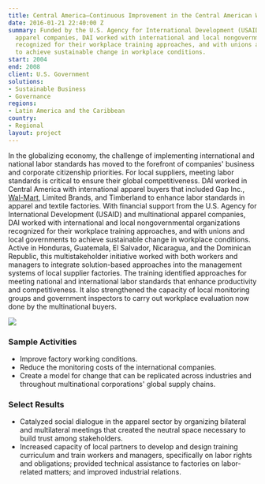 ```yaml
---
title: Central America—Continuous Improvement in the Central American Workplace (CIMCAW)
date: 2016-01-21 22:40:00 Z
summary: Funded by the U.S. Agency for International Development (USAID) and multinational
  apparel companies, DAI worked with international and local nongovernmental organizations
  recognized for their workplace training approaches, and with unions and local governments
  to achieve sustainable change in workplace conditions.
start: 2004
end: 2008
client: U.S. Government
solutions:
- Sustainable Business
- Governance
regions:
- Latin America and the Caribbean
country:
- Regional
layout: project
---
```


In the globalizing economy, the challenge of implementing international and national labor standards has moved to the forefront of companies' business and corporate citizenship priorities. For local suppliers, meeting labor standards is critical to ensure their global competitiveness. DAI worked in Central America with international apparel buyers that included Gap Inc., [Wal-Mart,][1] Limited Brands, and Timberland to enhance labor standards in apparel and textile factories. With financial support from the U.S. Agency for International Development (USAID) and multinational apparel companies, DAI worked with international and local nongovernmental organizations recognized for their workplace training approaches, and with unions and local governments to achieve sustainable change in workplace conditions. Active in Honduras, Guatemala, El Salvador, Nicaragua, and the Dominican Republic, this multistakeholder initiative worked with both workers and managers to integrate solution-based approaches into the management systems of local supplier factories. The training identified approaches for meeting national and international labor standards that enhance productivity and competitiveness. It also strengthened the capacity of local monitoring groups and government inspectors to carry out workplace evaluation now done by the multinational buyers.

![][2]

### Sample Activities

* Improve factory working conditions.
* Reduce the monitoring costs of the international companies.
* Create a model for change that can be replicated across industries and throughout multinational corporations' global supply chains.

###  Select Results

* Catalyzed social dialogue in the apparel sector by organizing bilateral and multilateral meetings that created the neutral space necessary to build trust among stakeholders.
* Increased capacity of local partners to develop and design training curriculum and train workers and managers, specifically on labor rights and obligations; provided technical assistance to factories on labor-related matters; and improved industrial relations.

[1]: http://wdi-publishing.com/DocFiles/PDF/cases/preview/WDI-1430438P.pdf
[2]: https://assetify-dai.com/projects/CIMCAW.jpg
